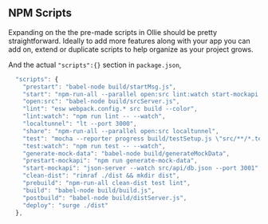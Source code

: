 ## NPM Scripts

Expanding on the the pre-made scripts in Ollie should be pretty straightforward. Ideally to add more features along with your app you can
add on, extend or duplicate scripts to help organize as your project grows.

And the actual `"scripts":{}` section in `package.json`,

```javascript
  "scripts": {
    "prestart": "babel-node build/startMsg.js",
    "start": "npm-run-all --parallel open:src lint:watch start-mockapi test:watch",
    "open:src": "babel-node build/srcServer.js",
    "lint": "esw webpack.config.* src build --color",
    "lint:watch": "npm run lint -- --watch",
    "localtunnel": "lt --port 3000",
    "share": "npm-run-all --parallel open:src localtunnel",
    "test": "mocha --reporter progress build/testSetup.js \"src/**/*.test.js\"",
    "test:watch": "npm run test -- --watch",
    "generate-mock-data": "babel-node build/generateMockData",
    "prestart-mockapi": "npm run generate-mock-data",
    "start-mockapi": "json-server --watch src/api/db.json --port 3001",
    "clean-dist": "rimraf ./dist && mkdir dist",
    "prebuild": "npm-run-all clean-dist test lint",
    "build": "babel-node build/build.js",
    "postbuild": "babel-node build/distServer.js",
    "deploy": "surge ./dist"
  },
```
